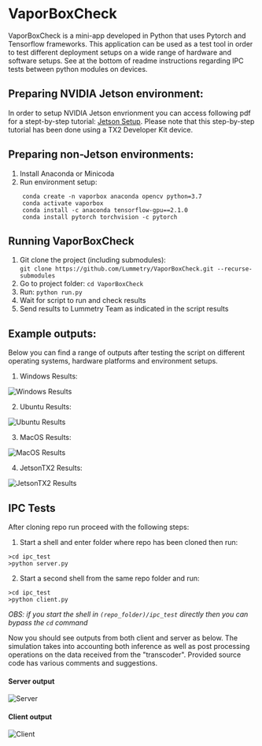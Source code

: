 # VaporBoxCheck
VaporBoxCheck is a mini-app developed in Python that uses Pytorch and Tensorflow frameworks. This application can be used as a test tool in order to test different deployment setups on a wide range of hardware and software setups.
See at the bottom of readme instructions regarding IPC tests between python modules on devices.

## Preparing NVIDIA Jetson environment:
In order to setup NVIDIA Jetson envrionment you can access following pdf for a stept-by-step tutorial:
[Jetson Setup](https://github.com/Lummetry/VaporBoxCheck/blob/main/_vapor_box_check/_output/JetsonSetup.pdf).
Please note that this step-by-step tutorial has been done using a TX2 Developer Kit device.

## Preparing non-Jetson environments:
1. Install Anaconda or Minicoda
2. Run environment setup:
```
    conda create -n vaporbox anaconda opencv python=3.7
    conda activate vaporbox
    conda install -c anaconda tensorflow-gpu==2.1.0
    conda install pytorch torchvision -c pytorch
```
    
## Running VaporBoxCheck
1. Git clone the project (including submodules): 
    <br>`git clone https://github.com/Lummetry/VaporBoxCheck.git --recurse-submodules`
2. Go to project folder: `cd VaporBoxCheck`
3. Run: `python run.py`
4. Wait for script to run and check results
5. Send results to Lummetry Team as indicated in the script results

## Example outputs:
Below you can find a range of outputs after testing the script on different operating systems, hardware platforms and environment setups.

1. Windows Results:

![Windows Results](https://github.com/Lummetry/VaporBoxCheck/blob/main/results/windows.png)

2. Ubuntu Results:

![Ubuntu Results](https://github.com/Lummetry/VaporBoxCheck/blob/main/results/ubuntu.png)

3. MacOS Results:

![MacOS Results](https://github.com/Lummetry/VaporBoxCheck/blob/main/results/macos.png)

4. JetsonTX2 Results:

![JetsonTX2 Results](https://github.com/Lummetry/VaporBoxCheck/blob/main/results/jetson.png)


## IPC Tests

After cloning repo run proceed with the following steps:

1. Start a shell and enter folder where repo has been cloned then run:
```
>cd ipc_test
>python server.py
```
2. Start a second shell from the same repo folder and run:
```
>cd ipc_test
>python client.py
```
_OBS: if you start the shell in `(repo_folder)/ipc_test` directly then you can bypass the `cd` command_

Now you should see outputs from both client and server as below. The simulation takes into accounting both inference as well as 
post processing operations on the data received from the "transcoder".
Provided source code has various comments and suggestions.

#### Server output
![Server](https://github.com/Lummetry/VaporBoxCheck/blob/main/results/ipc_img1.png)
#### Client output
![Client](https://github.com/Lummetry/VaporBoxCheck/blob/main/results/ipc_img2.png)

